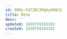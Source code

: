 ```yaml
---
id: 88My-Fd7ZBC2MqKyHGNCQ
title: Rene
desc: ''
updated: 1639759165192
created: 1639759165192
---
```


